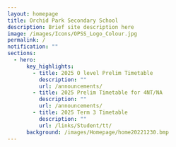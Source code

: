 ```yaml
---
layout: homepage
title: Orchid Park Secondary School
description: Brief site description here
image: /images/Icons/OPSS_Logo_Colour.jpg
permalink: /
notification: ""
sections:
  - hero:
      key_highlights:
        - title: 2025 O level Prelim Timetable
          description: ""
          url: /announcements/
        - title: 2025 Prelim Timetable for 4NT/NA
          description: ""
          url: /announcements/
        - title: 2025 Term 3 Timetable
          description: ""
          url: /links/Student/tt/
      background: /images/Homepage/home20221230.bmp
---
```

